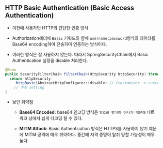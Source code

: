 ## HTTP Basic Authentication (Basic Access Authentication)

- 이전에 사용하던 HTTP의 간단한 인증 방식

- Authorization헤더에 `Basic` 키워드와 함께 `username:password`형식의 데이터를 Base64 encoding하여 전송하여 인증하는 방식이다.

- 이러한 방식은 잘 사용하지 않는다. 따라서 SpringSecurityChain에서 Basic Authentication 설정을 disable 처리한다.

```java
@Bean
public SecurityFilterChain filterChain(HttpSecurity httpSecurity) throws Exception {
  return httpSecurity
    .httpBasic(AbstractHttpConfigurer::disable) // (customizer -> customizer.disable()) 과 같다.
    // 이후 setting
}
```

- 보안 취약점

  - **Base64 Encoded:** base64 인코딩 방식은 `암호화 방식이 아니기 때문에` 네트워크 상에서 쉽게 디코딩 될 수 있다.

  - **MITM Attack:** Basic Authentication 방식은 HTTPS를 사용하지 않기 떄문에 MITM 공격에 매우 취약하다. 중간에 자격 증명이 탈취 당할 가능성이 매우 높다.

